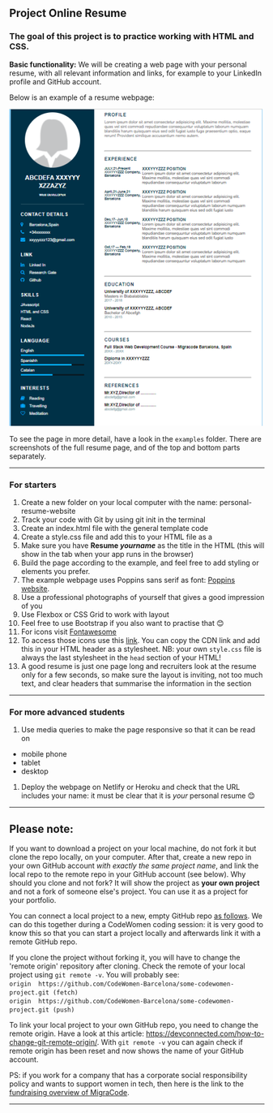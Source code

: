 ## Project Online Resume

### The goal of this project is to practice working with HTML and CSS.

**Basic functionality:** We will be creating a web page with your personal resume, with all relevant information and links, for example to your LinkedIn profile and GitHub account.

Below is an example of a resume webpage:

<img src="./examples/full_sample.png" width="500" />

To see the page in more detail, have a look in the `examples` folder. There are screenshots of the full resume page, and of the top and bottom parts separately.

---

### For starters

1. Create a new folder on your local computer with the name: personal-resume-website
1. Track your code with Git by using git init in the terminal
1. Create an index.html file with the general template code
1. Create a style.css file and add this to your HTML file as a <link>
1. Make sure you have **Resume *yourname*** as the title in the HTML (this will show in the tab when your app runs in the browser)
1. Build the page according to the example, and feel free to add styling or elements you prefer.
1. The example webpage uses Poppins sans serif as font: [Poppins website](https://www.1001fonts.com/poppins-font.html).
1. Use a professional photographs of yourself that gives a good impression of you
1. Use Flexbox or CSS Grid to work with layout 
1. Feel free to use Bootstrap if you also want to practise that 😊
1. For icons visit [Fontawesome](https://fontawesome.com/v4.7/icons/)
1. To access those icons use this [link](https://cdnjs.com/libraries/font-awesome). You can copy the CDN link and add this in your HTML header as a stylesheet. NB: your own `style.css` file is always the last stylesheet in the `head` section of your HTML!
1. A good resume is just one page long and recruiters look at the resume only for a few seconds, so make sure the layout is inviting, not too much text, and clear headers that summarise the information in the section

---

### For more advanced students

1. Use media queries to make the page responsive so that it can be read on
  * mobile phone
  * tablet
  * desktop
1. Deploy the webpage on Netlify or Heroku and check that the URL includes your name: it must be clear that it is *your* personal resume 😊

---

## Please note:
If you want to download a project on your local machine, do not fork it but clone the repo locally, on your computer. After that, create a new repo in your own GitHub account *with exactly the same project name*, and link the local repo to the remote repo in your GitHub account (see below). Why should you clone and not fork? It will show the project as **your own project** and not a fork of someone else's project. You can use it as a project for your portfolio.

You can connect a local project to a new, empty GitHub repo [as follows](https://docs.github.com/en/github/importing-your-projects-to-github/adding-an-existing-project-to-github-using-the-command-line). We can do this together during a CodeWomen coding session: it is very good to know this so that you can start a project locally and afterwards link it with a remote GitHub repo.

If you clone the project without forking it, you will have to change the 'remote origin' repository after cloning. Check the remote of your local project using `git remote -v`. You will probably see:  
`origin  https://github.com/CodeWomen-Barcelona/some-codewomen-project.git (fetch)`  
`origin  https://github.com/CodeWomen-Barcelona/some-codewomen-project.git (push)`

To link your local project to your own GitHub repo, you need to change the remote origin. Have a look at this article: https://devconnected.com/how-to-change-git-remote-origin/. With `git remote -v` you can again check if remote origin has been reset and now shows the name of your GitHub account.

PS: if you work for a company that has a corporate social responsibility policy and wants to support women in tech, then here is the link to the [fundraising overview of MigraCode](https://docs.google.com/spreadsheets/d/1Zs-Mmi39bcjVw2U-iEQWSHSjkb-EmET-j1WB2oJF45Q/edit#gid=0).

---